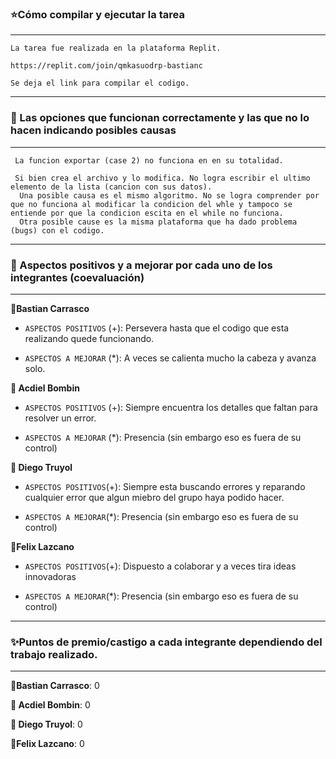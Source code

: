 ### ⭐️Cómo compilar y ejecutar la tarea
-----------------------------------------------------
```
La tarea fue realizada en la plataforma Replit. 

https://replit.com/join/qmkasuodrp-bastianc

Se deja el link para compilar el codigo.
```
----------------------------------------------------
### 📝 Las opciones que funcionan correctamente y las que no lo hacen indicando posibles causas
----------------------------------------------------
```
 La funcion exportar (case 2) no funciona en en su totalidad.

 Si bien crea el archivo y lo modifica. No logra escribir el ultimo elemento de la lista (cancion con sus datos).
  Una posible causa es el mismo algoritmo. No se logra comprender por que no funciona al modificar la condicion del whle y tampoco se entiende por que la condicion escita en el while no funciona.
  Otra posible cause es la misma plataforma que ha dado problema (bugs) con el codigo.         
```
----------------------------------------------------     
### 🤝 Aspectos positivos y a mejorar por cada uno de los integrantes (coevaluación) 
----------------------------------------------------

**👤Bastian Carrasco**

* `ASPECTOS POSITIVOS` (+): Persevera hasta que el codigo que esta realizando quede funcionando.

* `ASPECTOS A MEJORAR` (*): A veces se calienta mucho la cabeza y avanza solo.

**👤 Acdiel Bombin**

* `ASPECTOS POSITIVOS` (+): Siempre encuentra los detalles que faltan para resolver un error.  

* `ASPECTOS A MEJORAR` (*): Presencia (sin embargo eso es fuera de su control)

**👤 Diego Truyol**

* `ASPECTOS POSITIVOS`(+): Siempre esta buscando errores y reparando cualquier error que algun miebro del grupo haya podido hacer.  

* `ASPECTOS A MEJORAR`(*): Presencia (sin embargo eso es fuera de su control)

**👤Felix Lazcano**

* `ASPECTOS POSITIVOS`(+): Dispuesto a colaborar y  a veces tira ideas innovadoras

* `ASPECTOS A MEJORAR`(*): Presencia (sin embargo eso es fuera de su control)

----------------------------------------------------
### ✨Puntos de premio/castigo a cada integrante dependiendo del trabajo realizado.
----------------------------------------------------

**👤Bastian Carrasco**: 0

**👤 Acdiel Bombin**: 0

**👤 Diego Truyol**: 0

**👤Felix Lazcano**: 0